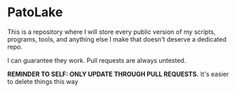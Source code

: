 # PatoLake
This is a repository where I will store every public version of my scripts, programs, tools, and anything else I make that doesn't deserve a dedicated repo.

I can guarantee they work. Pull requests are always untested.

**REMINDER TO SELF: ONLY UPDATE THROUGH PULL REQUESTS.** It's easier to delete things this way
